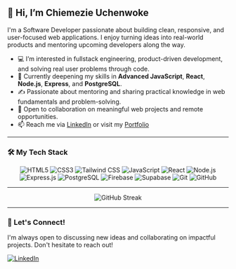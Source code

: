 ## 👋 Hi, I’m Chiemezie Uchenwoke

I'm a Software Developer passionate about building clean, responsive, and user-focused web applications. I enjoy turning ideas into real-world products and mentoring upcoming developers along the way.

- 💻 I’m interested in fullstack engineering, product-driven development, and solving real user problems through code.
- 🌱 Currently deepening my skills in **Advanced JavaScript**, **React**, **Node.js**, **Express**, and **PostgreSQL**.
- ✍️ Passionate about mentoring and sharing practical knowledge in web fundamentals and problem-solving.
- 💞️ Open to collaboration on meaningful web projects and remote opportunities.
- 📫 Reach me via [LinkedIn](https://www.linkedin.com/in/chiemezieuchenwoke) or visit my [Portfolio](https://chiemezie-uchenwoke.vercel.app)

---

### 🛠️ My Tech Stack

<p align="center">
   <img src="https://img.shields.io/badge/HTML5-E34F26?style=for-the-badge&logo=html5&logoColor=white" alt="HTML5" />
  <img src="https://img.shields.io/badge/CSS3-1572B6?style=for-the-badge&logo=css3&logoColor=white" alt="CSS3" />
  <img src="https://img.shields.io/badge/Tailwind_CSS-06B6D4?style=for-the-badge&logo=tailwindcss&logoColor=white" alt="Tailwind CSS" />
  <img src="https://img.shields.io/badge/JavaScript-F7DF1E?style=for-the-badge&logo=javascript&logoColor=black" alt="JavaScript" />
  <img src="https://img.shields.io/badge/React-61DAFB?style=for-the-badge&logo=react&logoColor=black" alt="React" />
  <img src="https://img.shields.io/badge/Node.js-339933?style=for-the-badge&logo=node.js&logoColor=white" alt="Node.js" />
  <img src="https://img.shields.io/badge/Express.js-000000?style=for-the-badge&logo=express&logoColor=white" alt="Express.js" />
  <img src="https://img.shields.io/badge/PostgreSQL-316192?style=for-the-badge&logo=postgresql&logoColor=white" alt="PostgreSQL" />
  <img src="https://img.shields.io/badge/Firebase-FFCA28?style=for-the-badge&logo=firebase&logoColor=black" alt="Firebase" />
  <img src="https://img.shields.io/badge/Supabase-171717?style=for-the-badge&logo=supabase&logoColor=white" alt="Supabase" />
  <img src="https://img.shields.io/badge/Git-F05032?style=for-the-badge&logo=git&logoColor=white" alt="Git" />
  <img src="https://img.shields.io/badge/GitHub-181717?style=for-the-badge&logo=github&logoColor=white" alt="GitHub" />
  </p>

---

<p align="center">
  <img src="https://github-readme-streak-stats.herokuapp.com/?user=Chiemezie-Uchenwoke&theme=radical" alt="GitHub Streak" />
</p>

---

### 👋 Let's Connect!

I'm always open to discussing new ideas and collaborating on impactful projects. Don't hesitate to reach out!

<p>
  <a href="https://www.linkedin.com/in/chiemezieuchenwoke" target="_blank">
    <img src="https://img.shields.io/badge/LinkedIn-0A66C2?style=for-the-badge&logo=linkedin&logoColor=white" alt="LinkedIn" />
  </a>
</p>
